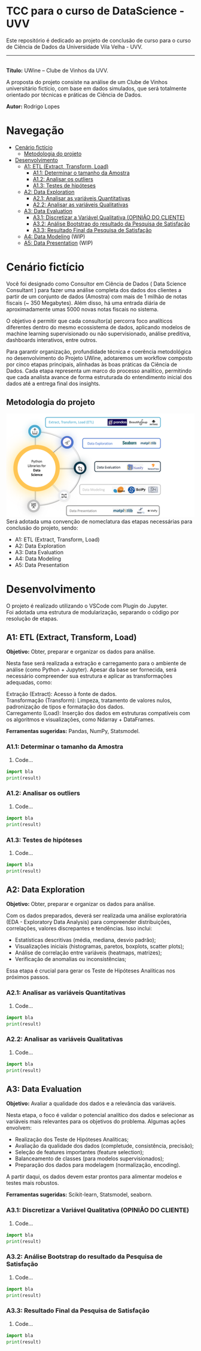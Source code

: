 # TCC para o curso de DataScience - UVV

Este repositório é dedicado ao projeto de conclusão de curso para o curso de Ciência de Dados da Universidade Vila Velha - UVV.

---
\
**Título:** UWine – Clube de Vinhos da UVV.

A proposta do projeto consiste na análise de um Clube de Vinhos universitário fictício, com base em dados simulados, que será totalmente orientado por técnicas e práticas de Ciência de Dados.

**Autor:** Rodrigo Lopes

# Navegação
- [Cenário fictício](#cenário-fictício)
    - [Metodologia do projeto](#metodologia-do-projeto)
- [Desenvolvimento](#desenvolvimento)
    - [A1: ETL (Extract, Transform, Load)](#a1-etl-extract-transform-load)
        - [A1.1: Determinar o tamanho da Amostra](#a11-determinar-o-tamanho-da-amostra)
        - [A1.2: Analisar os outliers](#a12-analisar-os-outliers)
        - [A1.3: Testes de hipóteses](#a13-testes-de-hipóteses)
    - [A2: Data Exploration](#a2-data-exploration)
        - [A2.1: Analisar as variáveis Quantitativas](#a21-analisar-as-variáveis-quantitativas)
        - [A2.2: Analisar as variáveis Qualitativas](#a22-analisar-as-variáveis-qualitativas)
    - [A3: Data Evaluation](#a3-data-evaluation)
        - [A3.1: Discretizar a Variável Qualitativa (OPINIÃO DO CLIENTE)](#a31-discretizar-a-variável-qualitativa-opinião-do-cliente)
        - [A3.2: Análise Bootstrap do resultado da Pesquisa de Satisfação](#a32-análise-bootstrap-do-resultado-da-pesquisa-de-satisfação)
        - [A3.3: Resultado Final da Pesquisa de Satisfação](#a33-resultado-final-da-pesquisa-de-satisfação)
    - [A4: Data Modeling](#) (WIP)
    - [A5: Data Presentation](#) (WIP)



# Cenário fictício

Você foi designado como Consultor em Ciência de Dados ( Data Science Consultant ) para fazer uma análise completa dos dados dos clientes a partir de um conjunto de dados (Amostra) com mais de 1 milhão de notas fiscais (~ 350 Megabytes). Além disso, há uma entrada diária de aproximadamente umas 5000 novas notas fiscais no sistema.

O objetivo é permitir que cada consultor(a) percorra foco analíticos diferentes dentro do mesmo ecossistema de dados, aplicando modelos de machine learning supervisionado ou não supervisionado, análise preditiva, dashboards interativos, entre outros.

Para garantir organização, profundidade técnica e coerência metodológica no desenvolvimento do Projeto UWine, adotaremos um workflow composto por cinco etapas principais, alinhadas às boas práticas da Ciência de Dados. Cada etapa representa um marco do processo analítico, permitindo que cada analista avance de forma estruturada do entendimento inicial dos dados até a entrega final dos insights.

## Metodologia do projeto
![alt text](img/image.png)
Será adotada uma convenção de nomeclatura das etapas necessárias para conclusão do projeto, sendo:
- A1: ETL (Extract, Transform, Load)
- A2: Data Exploration
- A3: Data Evaluation
- A4: Data Modeling
- A5: Data Presentation

# Desenvolvimento

O projeto é realizado utilizando o VSCode com Plugin do Jupyter. \
Foi adotada uma estrutura de modularização, separando o código por resolução de etapas.

## A1: ETL (Extract, Transform, Load)

**Objetivo:** Obter, preparar e organizar os dados para análise.

Nesta fase será realizada a extração e carregamento para o ambiente de análise (como Python + Jupyter). Apesar da base ser fornecida, será necessário compreender sua estrutura e aplicar as transformações adequadas, como:

Extração (Extract): Acesso à fonte de dados. \
Transformação (Transform): Limpeza, tratamento de valores nulos, padronização de tipos e formatação dos dados. \
Carregamento (Load): Inserção dos dados em estruturas compatíveis com os algoritmos e visualizações, como Ndarray + DataFrames.

**Ferramentas sugeridas:** Pandas, NumPy, Statsmodel.

### A1.1: Determinar o tamanho da Amostra

1. Code...
```py
import bla
print(result)
```

### A1.2: Analisar os outliers

1. Code...
```py
import bla
print(result)
```

### A1.3: Testes de hipóteses

1. Code...
```py
import bla
print(result)
```

## A2: Data Exploration

**Objetivo:** Obter, preparar e organizar os dados para análise.

Com os dados preparados, deverá ser realizada uma análise exploratória (EDA - Exploratory Data Analysis) para compreender distribuições, correlações, valores discrepantes e tendências. Isso inclui:

- Estatísticas descritivas (média, mediana, desvio padrão);
- Visualizações iniciais (histogramas, paretos, boxplots, scatter plots);
- Análise de correlação entre variáveis (heatmaps, matrizes);
- Verificação de anomalias ou inconsistências;

Essa etapa é crucial para gerar os Teste de Hipóteses Analíticas nos próximos passos.

### A2.1: Analisar as variáveis Quantitativas

1. Code...
```py
import bla
print(result)
```

### A2.2: Analisar as variáveis Qualitativas

1. Code...
```py
import bla
print(result)
```

## A3: Data Evaluation

**Objetivo:** Avaliar a qualidade dos dados e a relevância das variáveis.

Nesta etapa, o foco é validar o potencial analítico dos dados e selecionar as variáveis mais relevantes para os objetivos do problema. Algumas ações envolvem:

- Realização dos Teste de Hipóteses Analíticas;
- Avaliação da qualidade dos dados (completude, consistência, precisão);
- Seleção de features importantes (feature selection);
- Balanceamento de classes (para modelos supervisionados);
- Preparação dos dados para modelagem (normalização, encoding).

A partir daqui, os dados devem estar prontos para alimentar modelos e testes mais robustos.

**Ferramentas sugeridas:** Scikit-learn, Statsmodel, seaborn.

### A3.1: Discretizar a Variável Qualitativa (OPINIÃO DO CLIENTE)

1. Code...
```py
import bla
print(result)
```

### A3.2: Análise Bootstrap do resultado da Pesquisa de Satisfação

1. Code...
```py
import bla
print(result)
```

### A3.3: Resultado Final da Pesquisa de Satisfação

1. Code...
```py
import bla
print(result)
```